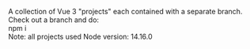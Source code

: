 A collection of Vue 3 "projects" each contained with a separate branch.  
Check out a branch and do:  
npm i  
Note: all projects used Node version: 14.16.0  

